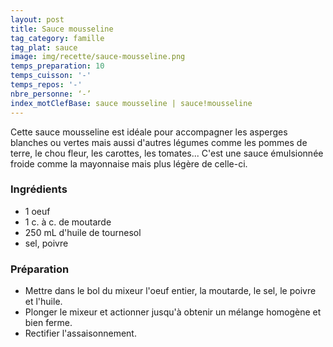 ```yaml
---
layout: post
title: Sauce mousseline
tag_category: famille
tag_plat: sauce
image: img/recette/sauce-mousseline.png
temps_preparation: 10
temps_cuisson: '-'
temps_repos: '-'
nbre_personne: ‘-’
index_motClefBase: sauce mousseline | sauce!mousseline
---
```

Cette sauce mousseline est idéale pour accompagner les asperges blanches ou vertes mais aussi d'autres légumes comme les pommes de terre, le chou fleur, les carottes, les tomates... C'est une sauce émulsionnée froide comme la mayonnaise mais plus légère de celle-ci.

### Ingrédients
* 1 oeuf
* 1 c. à c. de moutarde
* 250 mL d'huile de tournesol
* sel, poivre


### Préparation
* Mettre dans le bol du mixeur l'oeuf entier, la moutarde, le sel, le poivre et l'huile.
* Plonger le mixeur et actionner jusqu'à obtenir un mélange homogène et bien ferme.
* Rectifier l'assaisonnement.
